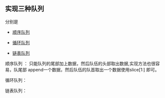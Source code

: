 ## 实现三种队列  

分别是

- [顺序队列](./1.go)

- [循环队列](./2.go)

- [链表队列](./3.go)


顺序队列 ： 只能队列的尾部加上数据，然后队伍的头部取出数据,实现方法也很容易，队尾部 append一个数据，然后队伍的队首取出一个数据使用slice[1:]
即可。

循环队列：

链表队列：

